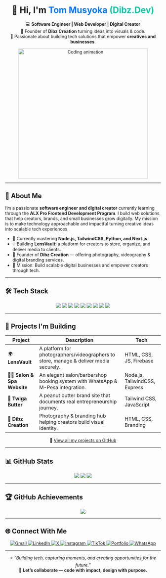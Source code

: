 <!--
 🌟 Professional GitHub Profile
 Author: Tom Musyoka (Dibz.Dev)
-->

<div align="center">

<h1>👋 Hi, I'm <span style="color:#0078ff;">Tom Musyoka</span> <span style="color:#00c9a7;">(Dibz.Dev)</span></h1>

<p>
💻 <strong>Software Engineer | Web Developer | Digital Creator</strong><br/>
📸 Founder of <strong>Dibz Creation</strong>  turning ideas into visuals & code.<br/>
🚀 Passionate about building tech solutions that empower <strong>creatives and businesses</strong>.
</p>

<img src="https://media.giphy.com/media/L1R1tvI9svkIWwpVYr/giphy.gif" width="420" alt="Coding animation"/>

</div>

---

## 🧭 **About Me**
<p>
I’m a passionate <strong>software engineer and digital creator</strong> currently learning through the <strong>ALX Pro Frontend Development Program</strong>.  
I build web solutions that help creators, brands, and small businesses grow digitally.  
My mission is to make technology approachable and impactful turning creative ideas into scalable tech experiences.
</p>

<ul>
  <li>🌱 Currently mastering <strong>Node.js, TailwindCSS, Python, and Next.js</strong>.</li>
  <li>💡 Building <strong>LensVault</strong>: a platform for creators to store, organize, and deliver media to clients.</li>
  <li>🎥 Founder of <strong>Dibz Creation</strong> — offering photography, videography & digital branding services.</li>
  <li>🎯 Mission: Build scalable digital businesses and empower creators through tech.</li>
</ul>

---

## 🛠️ **Tech Stack**
<p align="center">
  <img src="https://img.shields.io/badge/HTML5-E34F26?style=for-the-badge&logo=html5&logoColor=white" />
  <img src="https://img.shields.io/badge/CSS3-1572B6?style=for-the-badge&logo=css3&logoColor=white" />
  <img src="https://img.shields.io/badge/JavaScript-F7DF1E?style=for-the-badge&logo=javascript&logoColor=black" />
  <img src="https://img.shields.io/badge/Node.js-339933?style=for-the-badge&logo=nodedotjs&logoColor=white" />
  <img src="https://img.shields.io/badge/TailwindCSS-06B6D4?style=for-the-badge&logo=tailwindcss&logoColor=white" />
  <img src="https://img.shields.io/badge/Next.js-000000?style=for-the-badge&logo=nextdotjs&logoColor=white" />
  <img src="https://img.shields.io/badge/Python-3776AB?style=for-the-badge&logo=python&logoColor=white" />
  <img src="https://img.shields.io/badge/Git-F05032?style=for-the-badge&logo=git&logoColor=white" />
  <img src="https://img.shields.io/badge/VS%20Code-0078D4?style=for-the-badge&logo=visualstudiocode&logoColor=white" />
</p>

---

## 🧩 **Projects I'm Building**
| Project | Description | Tech |
|----------|--------------|------|
| 🌍 **LensVault** | A platform for photographers/videographers to store, manage & deliver media securely. | HTML, CSS, JS, Firebase |
| 💇‍♂️ **Salon & Spa Website** | An elegant salon/barbershop booking system with WhatsApp & M-Pesa integration. | Node.js, TailwindCSS, Express |
| 🥜 **Twiga Butter** | A peanut butter brand site that documents real entrepreneurship journey. | Tailwind CSS, JavaScript |
| 📸 **Dibz Creation** | Photography & branding hub helping creators build visual identity. | HTML, CSS, Branding |

<p align="center">
  🔗 <a href="https://github.com/DibzDev?tab=repositories" target="_blank">View all my projects on GitHub</a>
</p>

---

## 📊 **GitHub Stats**

<div align="center">
  
![](https://github-readme-stats.vercel.app/api?username=DibzDev&theme=tokyonight&show_icons=true&count_private=true)
![](https://github-readme-streak-stats.herokuapp.com/?user=DibzDev&theme=tokyonight)
![](https://github-readme-stats.vercel.app/api/top-langs/?username=DibzDev&layout=compact&theme=radical)

</div>

---

## 🏆 **GitHub Achievements**
<div align="center">

![](https://github-profile-trophy.vercel.app/?username=DibzDev&theme=dracula&no-frame=false&no-bg=false&margin-w=4)

</div>

---

## 🌐 **Connect With Me**
<div align="center">

<a href="mailto:tommusyoka961@gmail.com" target="_blank">
<img src="https://img.shields.io/badge/Gmail-D14836?style=for-the-badge&logo=gmail&logoColor=white" alt="Gmail" />
</a>

<a href="https://www.linkedin.com/in/tom-musyoka-699024378" target="_blank">
<img src="https://img.shields.io/badge/LinkedIn-0078FF?style=for-the-badge&logo=linkedin&logoColor=white" alt="LinkedIn" />
</a>

<a href="https://x.com/dibz_dev?t=2KUpoJW5k-d3V_12GiIspQ&s=09" target="_blank">
<img src="https://img.shields.io/badge/Twitter-1DA1F2?style=for-the-badge&logo=x&logoColor=white" alt="X" />
</a>

<a href="https://www.instagram.com/dibz.dev" target="_blank">
<img src="https://img.shields.io/badge/Instagram-E4405F?style=for-the-badge&logo=instagram&logoColor=white" alt="Instagram" />
</a>

<a href="https://www.tiktok.com/@dibz.dev" target="_blank">
<img src="https://img.shields.io/badge/TikTok-010101?style=for-the-badge&logo=tiktok&logoColor=white" alt="TikTok" />
</a>

<a href="https://sites.google.com/view/tom-musyoka?usp=sharing" target="_blank">
<img src="https://img.shields.io/badge/Portfolio-000000?style=for-the-badge&logo=About.me&logoColor=white" alt="Portfolio" />
</a>

<a href="https://wa.me/254113013792" target="_blank">
<img src="https://img.shields.io/badge/WhatsApp-25D366?style=for-the-badge&logo=whatsapp&logoColor=white" alt="WhatsApp" />
</a>

</div>

---

<div align="center">

⭐ <em>“Building tech, capturing moments, and creating opportunities for the future.”</em><br/>
💬 <strong>Let’s collaborate — code with impact, design with purpose.</strong>

</div>
